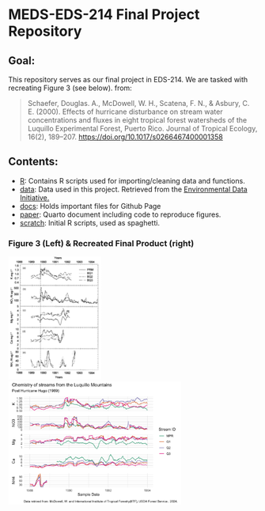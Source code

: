 # MEDS-EDS-214 Final Project Repository

## Goal:

This repository serves as our final project in EDS-214. We are tasked with recreating Figure 3 (see below). from:

> Schaefer, Douglas. A., McDowell, W. H., Scatena, F. N., & Asbury, C. E. (2000). Effects of hurricane disturbance on stream water concentrations and fluxes in eight tropical forest watersheds of the Luquillo Experimental Forest, Puerto Rico. Journal of Tropical Ecology, 16(2), 189–207. <https://doi.org/10.1017/s0266467400001358>

## Contents:

-   [R](https://github.com/zachyyy700/eds214-finalproject/tree/main/R): Contains R scripts used for importing/cleaning data and functions.
-   [data](https://github.com/zachyyy700/eds214-finalproject/tree/main/data): Data used in this project. Retrieved from the [Environmental Data Initiative.](doi:10.1017/S0266467400001358)
-   [docs](https://github.com/zachyyy700/eds214-finalproject/tree/main/docs): Holds important files for Github Page
-   [paper](https://github.com/zachyyy700/eds214-finalproject/tree/main/paper): Quarto document including code to reproduce figures.
-   [scratch](https://github.com/zachyyy700/eds214-finalproject/tree/main/scratch): Initial R scripts, used as spaghetti.

### Figure 3 (Left) & Recreated Final Product (right)

<p float="left">

<img src="/docs/Figure3.png" height="250"/> <img src="/docs/paper_files/figure-html/unnamed-chunk-3-1.png" height="250"/>

</p>
